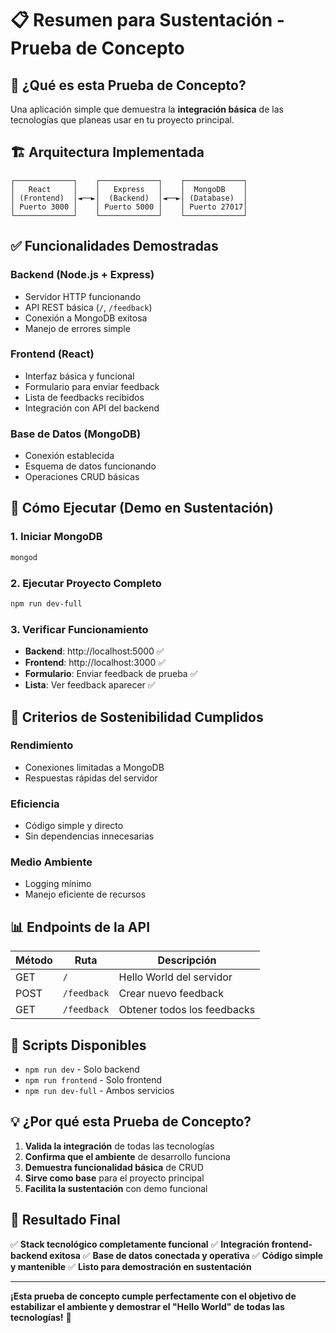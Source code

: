 # 📋 Resumen para Sustentación - Prueba de Concepto

## 🎯 **¿Qué es esta Prueba de Concepto?**

Una aplicación simple que demuestra la **integración básica** de las tecnologías que planeas usar en tu proyecto principal.

## 🏗️ **Arquitectura Implementada**

```
┌─────────────┐    ┌─────────────┐    ┌─────────────┐
│   React     │    │   Express   │    │  MongoDB    │
│ (Frontend)  │◄──►│  (Backend)  │◄──►│ (Database)  │
│ Puerto 3000 │    │ Puerto 5000 │    │ Puerto 27017│
└─────────────┘    └─────────────┘    └─────────────┘
```

## ✅ **Funcionalidades Demostradas**

### **Backend (Node.js + Express)**
- Servidor HTTP funcionando
- API REST básica (`/`, `/feedback`)
- Conexión a MongoDB exitosa
- Manejo de errores simple

### **Frontend (React)**
- Interfaz básica y funcional
- Formulario para enviar feedback
- Lista de feedbacks recibidos
- Integración con API del backend

### **Base de Datos (MongoDB)**
- Conexión establecida
- Esquema de datos funcionando
- Operaciones CRUD básicas

## 🚀 **Cómo Ejecutar (Demo en Sustentación)**

### **1. Iniciar MongoDB**
```bash
mongod
```

### **2. Ejecutar Proyecto Completo**
```bash
npm run dev-full
```

### **3. Verificar Funcionamiento**
- **Backend**: http://localhost:5000 ✅
- **Frontend**: http://localhost:3000 ✅
- **Formulario**: Enviar feedback de prueba ✅
- **Lista**: Ver feedback aparecer ✅

## 🎯 **Criterios de Sostenibilidad Cumplidos**

### **Rendimiento**
- Conexiones limitadas a MongoDB
- Respuestas rápidas del servidor

### **Eficiencia**
- Código simple y directo
- Sin dependencias innecesarias

### **Medio Ambiente**
- Logging mínimo
- Manejo eficiente de recursos

## 📊 **Endpoints de la API**

| Método | Ruta | Descripción |
|--------|------|-------------|
| GET | `/` | Hello World del servidor |
| POST | `/feedback` | Crear nuevo feedback |
| GET | `/feedback` | Obtener todos los feedbacks |

## 🔧 **Scripts Disponibles**

- `npm run dev` - Solo backend
- `npm run frontend` - Solo frontend
- `npm run dev-full` - Ambos servicios

## 💡 **¿Por qué esta Prueba de Concepto?**

1. **Valida la integración** de todas las tecnologías
2. **Confirma que el ambiente** de desarrollo funciona
3. **Demuestra funcionalidad básica** de CRUD
4. **Sirve como base** para el proyecto principal
5. **Facilita la sustentación** con demo funcional

## 🎉 **Resultado Final**

✅ **Stack tecnológico completamente funcional**
✅ **Integración frontend-backend exitosa**
✅ **Base de datos conectada y operativa**
✅ **Código simple y mantenible**
✅ **Listo para demostración en sustentación**

---

**¡Esta prueba de concepto cumple perfectamente con el objetivo de estabilizar el ambiente y demostrar el "Hello World" de todas las tecnologías!** 🚀
